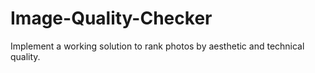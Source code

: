# Image-Quality-Checker
Implement a working solution to rank photos by aesthetic and technical quality.
